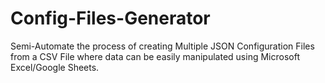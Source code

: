 # Config-Files-Generator
Semi-Automate the process of creating Multiple JSON Configuration Files from a CSV File where data can be easily manipulated using Microsoft Excel/Google Sheets.
